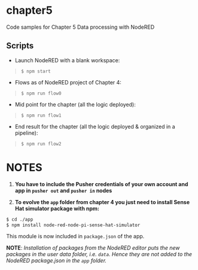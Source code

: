 # chapter5
Code samples for Chapter 5 Data processing with NodeRED

## Scripts
- Launch NodeRED with a blank workspace:
> `$ npm start` 

- Flows as of NodeRED project of Chapter 4:
> `$ npm run flow0`

- Mid point for the chapter (all the logic deployed):
> `$ npm run flow1`

- End result for the chapter (all the logic deployed & organized in a pipeline):
> `$ npm run flow2`

# NOTES
1. **You have to include the Pusher credentials of your own account and app in `pusher out` and `pusher in` nodes**

2. **To evolve the `app` folder from chapter 4 you just need to install Sense Hat simulator package with npm:**
```bash
$ cd ./app
$ npm install node-red-node-pi-sense-hat-simulator
```
This module is now included in `package.json` of the app.

**NOTE**: *Installation of packages from the NodeRED editor puts the new packages in the user data folder, i.e. `data`. Hence they are not added to the NodeRED package.json in the `app` folder.*